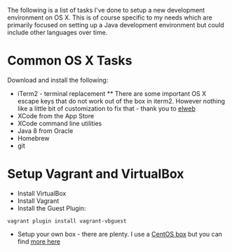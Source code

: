 The following is a list of tasks I've done to setup a new development environment on OS X. This is of course specific to my needs which are primarily focused on setting up a Java development environment but could include other languages over time.

# Common OS X Tasks
Download and install the following:
* iTerm2 - terminal replacement
** There are some important OS X escape keys that do not work out of the box in iterm2. However nothing like a little bit of customization to fix that - thank you to [elweb](https://elweb.co/making-iterm-2-work-with-normal-mac-osx-keyboard-shortcuts/)
* XCode from the App Store
* XCode command line utilities
* Java 8 from Oracle
* Homebrew
* git

# Setup Vagrant and VirtualBox
* Install VirtualBox
* Install Vagrant
* Install the Guest Plugin:

```vagrant plugin install vagrant-vbguest```

* Setup your own box - there are plenty. I use a [CentOS box](https://app.vagrantup.com/centos/boxes/7) but you can find [more here](https://app.vagrantup.com/boxes/search)


